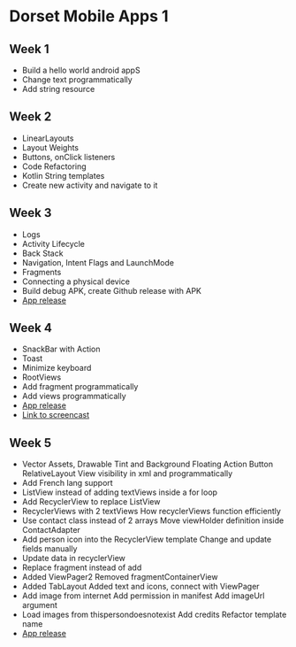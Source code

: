 # Dorset Mobile Apps 1

## Week 1

 - Build a hello world android appS
 - Change text programmatically
 - Add string resource

## Week 2

- LinearLayouts
- Layout Weights
- Buttons, onClick listeners
- Code Refactoring
- Kotlin String templates
- Create new activity and navigate to it

## Week 3

- Logs
- Activity Lifecycle
- Back Stack
- Navigation, Intent Flags and LaunchMode
- Fragments
- Connecting a physical device
- Build debug APK, create Github release with APK
- [App release](https://github.com/saravanabalagi/dorset_mobileApps1/releases/tag/week3)

## Week 4
- SnackBar with Action
- Toast
- Minimize keyboard
- RootViews
- Add fragment programmatically
- Add views programmatically
- [App release](https://github.com/saravanabalagi/dorset_mobileApps1/releases/tag/week4)
- [Link to screencast](https://youtu.be/AoWdhXpOuHU)

## Week 5

- Vector Assets, Drawable Tint and Background Floating Action Button RelativeLayout View visibility in xml and programmatically
- Add French lang support
- ListView instead of adding textViews inside a for loop
- Add RecyclerView to replace ListView
- RecyclerViews with 2 textViews How recyclerViews function efficiently
- Use contact class instead of 2 arrays Move viewHolder definition inside ContactAdapter
- Add person icon into the RecyclerView template Change and update fields manually
- Update data in recyclerView
- Replace fragment instead of add
- Added ViewPager2 Removed fragmentContainerView
- Added TabLayout Added text and icons, connect with ViewPager
- Add image from internet Add permission in manifest Add imageUrl argument
- Load images from thispersondoesnotexist Add credits Refactor template name
- [App release](https://github.com/saravanabalagi/dorset_mobileApps1/releases/tag/week5)
